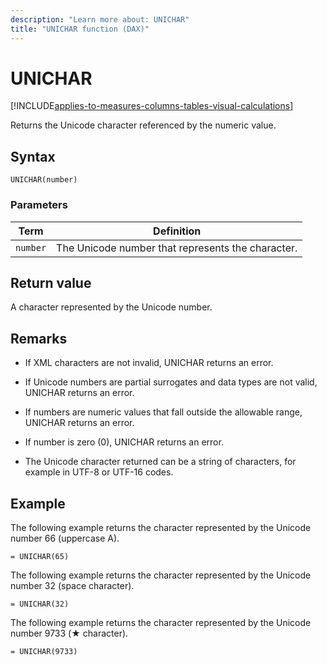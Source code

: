 ```yaml
---
description: "Learn more about: UNICHAR"
title: "UNICHAR function (DAX)"
---
```

# UNICHAR

[!INCLUDE[applies-to-measures-columns-tables-visual-calculations](includes/applies-to-measures-columns-tables-visual-calculations.md)]

Returns the Unicode character referenced by the numeric value.

## Syntax

```dax
UNICHAR(number)
```

### Parameters

|Term|Definition|
|--------|--------------|
|`number`|The Unicode number that represents the character.|

## Return value

A character represented by the Unicode number.

## Remarks

- If XML characters are not invalid, UNICHAR returns an error.

- If Unicode numbers are partial surrogates and data types are not valid, UNICHAR returns an error.

- If numbers are numeric values that fall outside the allowable range, UNICHAR returns an error.

- If number is zero (0), UNICHAR returns an error.

- The Unicode character returned can be a string of characters, for example in UTF-8 or UTF-16 codes.

## Example

The following example returns the character represented by the Unicode number 66 (uppercase A).

```dax
= UNICHAR(65)
```

The following example returns the character represented by the Unicode number 32 (space character).

```dax
= UNICHAR(32)
```

The following example returns the character represented by the Unicode number 9733 (&#9733; character).

```dax
= UNICHAR(9733)
```
